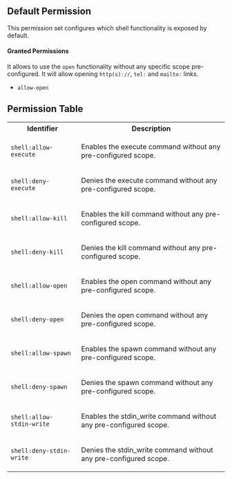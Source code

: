 ## Default Permission

This permission set configures which
shell functionality is exposed by default.

#### Granted Permissions

It allows to use the `open` functionality without any specific
scope pre-configured. It will allow opening `http(s)://`,
`tel:` and `mailto:` links.


- `allow-open`

## Permission Table 

<table>
<tr>
<th>Identifier</th>
<th>Description</th>
</tr>


<tr>
<td>

`shell:allow-execute`

</td>
<td>

Enables the execute command without any pre-configured scope.

</td>
</tr>

<tr>
<td>

`shell:deny-execute`

</td>
<td>

Denies the execute command without any pre-configured scope.

</td>
</tr>

<tr>
<td>

`shell:allow-kill`

</td>
<td>

Enables the kill command without any pre-configured scope.

</td>
</tr>

<tr>
<td>

`shell:deny-kill`

</td>
<td>

Denies the kill command without any pre-configured scope.

</td>
</tr>

<tr>
<td>

`shell:allow-open`

</td>
<td>

Enables the open command without any pre-configured scope.

</td>
</tr>

<tr>
<td>

`shell:deny-open`

</td>
<td>

Denies the open command without any pre-configured scope.

</td>
</tr>

<tr>
<td>

`shell:allow-spawn`

</td>
<td>

Enables the spawn command without any pre-configured scope.

</td>
</tr>

<tr>
<td>

`shell:deny-spawn`

</td>
<td>

Denies the spawn command without any pre-configured scope.

</td>
</tr>

<tr>
<td>

`shell:allow-stdin-write`

</td>
<td>

Enables the stdin_write command without any pre-configured scope.

</td>
</tr>

<tr>
<td>

`shell:deny-stdin-write`

</td>
<td>

Denies the stdin_write command without any pre-configured scope.

</td>
</tr>
</table>
